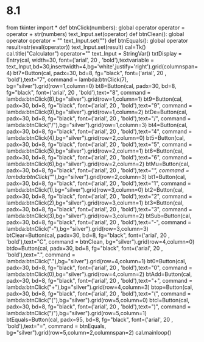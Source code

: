 # 8.1
from tkinter import *  def btnClick(numbers):     global operator     operator = operator + str(numbers)     text_Input.set(operator)      def btnClean():     global operator     operator = ""     text_Input.set("")      def btnEquals():     global operator     result=str(eval(operator))     text_Input.set(result)      cal=Tk() cal.title("Calculator") operator="" text_Input = StringVar() txtDisplay = Entry(cal, width=30, font=('arial', 20 , 'bold'),textvariable = text_Input,bd=30,insertwidth=4,bg='white',justify='right').grid(columnspan=4) bt7=Button(cal, padx=30, bd=8, fg="black", font=('arial', 20 , 'bold'),text="7", command = lambda:btnClick(7), bg="silver").grid(row=1,column=0) bt8=Button(cal, padx=30, bd=8, fg="black", font=('arial', 20 , 'bold'),text="8", command = lambda:btnClick(8),bg="silver").grid(row=1,column=1) bt9=Button(cal, padx=30, bd=8, fg="black", font=('arial', 20 , 'bold'),text="9", command = lambda:btnClick(9),bg="silver").grid(row=1,column=2) btDe=Button(cal, padx=30, bd=8, fg="black", font=('arial', 20 , 'bold'),text="/", command = lambda:btnClick("/"),bg="silver").grid(row=1,column=3)  bt4=Button(cal, padx=30, bd=8, fg="black", font=('arial', 20 , 'bold'),text="4", command = lambda:btnClick(4),bg="silver").grid(row=2,column=0) bt5=Button(cal, padx=30, bd=8, fg="black", font=('arial', 20 , 'bold'),text="5", command = lambda:btnClick(5),bg="silver").grid(row=2,column=1) bt6=Button(cal, padx=30, bd=8, fg="black", font=('arial', 20 , 'bold'),text="6", command = lambda:btnClick(6),bg="silver").grid(row=2,column=2) btMu=Button(cal, padx=30, bd=8, fg="black", font=('arial', 20 , 'bold'),text="*", command = lambda:btnClick("*"),bg="silver").grid(row=2,column=3)  bt1=Button(cal, padx=30, bd=8, fg="black", font=('arial', 20 , 'bold'),text="1", command = lambda:btnClick(1),bg="silver").grid(row=3,column=0) bt2=Button(cal, padx=30, bd=8, fg="black", font=('arial', 20 , 'bold'),text="2", command = lambda:btnClick(2),bg="silver").grid(row=3,column=1) bt3=Button(cal, padx=30, bd=8, fg="black", font=('arial', 20 , 'bold'),text="3", command = lambda:btnClick(3),bg="silver").grid(row=3,column=2) btSub=Button(cal, padx=30, bd=8, fg="black", font=('arial', 20 , 'bold'),text="-", command = lambda:btnClick("-"),bg="silver").grid(row=3,column=3)  btClear=Button(cal, padx=30, bd=8, fg="black", font=('arial', 20 , 'bold'),text="C", command = btnClean, bg="silver").grid(row=4,column=0) btdo=Button(cal, padx=30, bd=8, fg="black", font=('arial', 20 , 'bold'),text=".", command = lambda:btnClick("."),bg="silver").grid(row=4,column=1) bt0=Button(cal, padx=30, bd=8, fg="black", font=('arial', 20 , 'bold'),text="0", command = lambda:btnClick(0),bg="silver").grid(row=4,column=2) btAdd=Button(cal, padx=30, bd=8, fg="black", font=('arial', 20 , 'bold'),text="+", command = lambda:btnClick("+"),bg="silver").grid(row=4,column=3)  btop=Button(cal, padx=30, bd=8, fg="black", font=('arial', 20 , 'bold'),text="(", command = lambda:btnClick("("),bg="silver").grid(row=5,column=0) btcl=Button(cal, padx=30, bd=8, fg="black", font=('arial', 20 , 'bold'),text=")", command = lambda:btnClick(")"),bg="silver").grid(row=5,column=1) btEquals=Button(cal, padx=95, bd=8, fg="black", font=('arial', 20 , 'bold'),text="=", command = btnEquals, bg="silver").grid(row=5,column=2,columnspan=2)  cal.mainloop()
